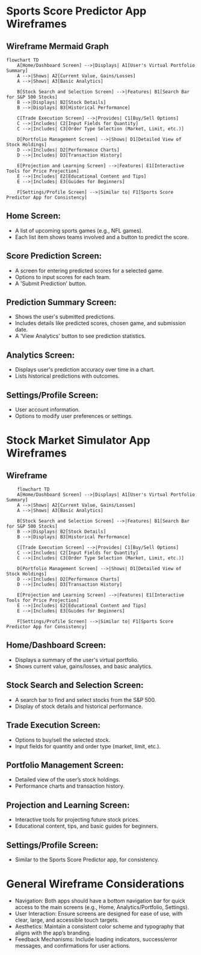 # Sports Score Predictor App Wireframes

## Wireframe Mermaid Graph
```mermaid
flowchart TD
    A[Home/Dashboard Screen] -->|Displays| A1[User's Virtual Portfolio Summary]
    A -->|Shows| A2[Current Value, Gains/Losses]
    A -->|Shows| A3[Basic Analytics]

    B[Stock Search and Selection Screen] -->|Features| B1[Search Bar for S&P 500 Stocks]
    B -->|Displays| B2[Stock Details]
    B -->|Displays| B3[Historical Performance]

    C[Trade Execution Screen] -->|Provides| C1[Buy/Sell Options]
    C -->|Includes| C2[Input Fields for Quantity]
    C -->|Includes| C3[Order Type Selection (Market, Limit, etc.)]

    D[Portfolio Management Screen] -->|Shows| D1[Detailed View of Stock Holdings]
    D -->|Includes| D2[Performance Charts]
    D -->|Includes| D3[Transaction History]

    E[Projection and Learning Screen] -->|Features| E1[Interactive Tools for Price Projection]
    E -->|Includes| E2[Educational Content and Tips]
    E -->|Includes| E3[Guides for Beginners]

    F[Settings/Profile Screen] -->|Similar to| F1[Sports Score Predictor App for Consistency]
```

## Home Screen:
- A list of upcoming sports games (e.g., NFL games).
- Each list item shows teams involved and a button to predict the score.

## Score Prediction Screen:
- A screen for entering predicted scores for a selected game.
- Options to input scores for each team.
- A 'Submit Prediction' button.

## Prediction Summary Screen:
- Shows the user's submitted predictions.
- Includes details like predicted scores, chosen game, and submission date.
- A 'View Analytics' button to see prediction statistics.

## Analytics Screen:
- Displays user's prediction accuracy over time in a chart.
- Lists historical predictions with outcomes.

## Settings/Profile Screen:
- User account information.
- Options to modify user preferences or settings.

# Stock Market Simulator App Wireframes
## Wireframe
```mermaid
    flowchart TD
    A[Home/Dashboard Screen] -->|Displays| A1[User's Virtual Portfolio Summary]
    A -->|Shows| A2[Current Value, Gains/Losses]
    A -->|Shows| A3[Basic Analytics]

    B[Stock Search and Selection Screen] -->|Features| B1[Search Bar for S&P 500 Stocks]
    B -->|Displays| B2[Stock Details]
    B -->|Displays| B3[Historical Performance]

    C[Trade Execution Screen] -->|Provides| C1[Buy/Sell Options]
    C -->|Includes| C2[Input Fields for Quantity]
    C -->|Includes| C3[Order Type Selection (Market, Limit, etc.)]

    D[Portfolio Management Screen] -->|Shows| D1[Detailed View of Stock Holdings]
    D -->|Includes| D2[Performance Charts]
    D -->|Includes| D3[Transaction History]

    E[Projection and Learning Screen] -->|Features| E1[Interactive Tools for Price Projection]
    E -->|Includes| E2[Educational Content and Tips]
    E -->|Includes| E3[Guides for Beginners]

    F[Settings/Profile Screen] -->|Similar to| F1[Sports Score Predictor App for Consistency]
```

## Home/Dashboard Screen:
- Displays a summary of the user's virtual portfolio.
- Shows current value, gains/losses, and basic analytics.

## Stock Search and Selection Screen:
- A search bar to find and select stocks from the S&P 500.
- Display of stock details and historical performance.

## Trade Execution Screen:
- Options to buy/sell the selected stock.
- Input fields for quantity and order type (market, limit, etc.).

## Portfolio Management Screen:
- Detailed view of the user’s stock holdings.
- Performance charts and transaction history.

## Projection and Learning Screen:
- Interactive tools for projecting future stock prices.
- Educational content, tips, and basic guides for beginners.

## Settings/Profile Screen:
- Similar to the Sports Score Predictor app, for consistency.

# General Wireframe Considerations
- Navigation: Both apps should have a bottom navigation bar for quick access to the main screens (e.g., Home, Analytics/Portfolio, Settings).
- User Interaction: Ensure screens are designed for ease of use, with clear, large, and accessible touch targets.
- Aesthetics: Maintain a consistent color scheme and typography that aligns with the app’s branding.
- Feedback Mechanisms: Include loading indicators, success/error messages, and confirmations for user actions.
